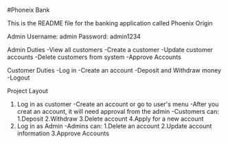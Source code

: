 #Phoneix Bank

This is the README file for the banking application called Phoenix Origin

Admin
Username: admin
Password: admin1234

Admin Duties
-View all customers
-Create a customer
-Update customer accounts
-Delete customers from system
-Approve Accounts

Customer Duties
-Log in
-Create an account
-Deposit and Withdraw money
-Logout 

Project Layout
1. Log in as customer
    -Create an account or go to user's menu
    -After you creat an account, it will need approval from the admin
    -Customers can:
    1.Deposit
    2.Withdraw
    3.Delete account
    4.Apply for a new account
2. Log in as Admin
    -Admins can:
      1.Delete an account 
      2.Update account information
      3.Approve Accounts
